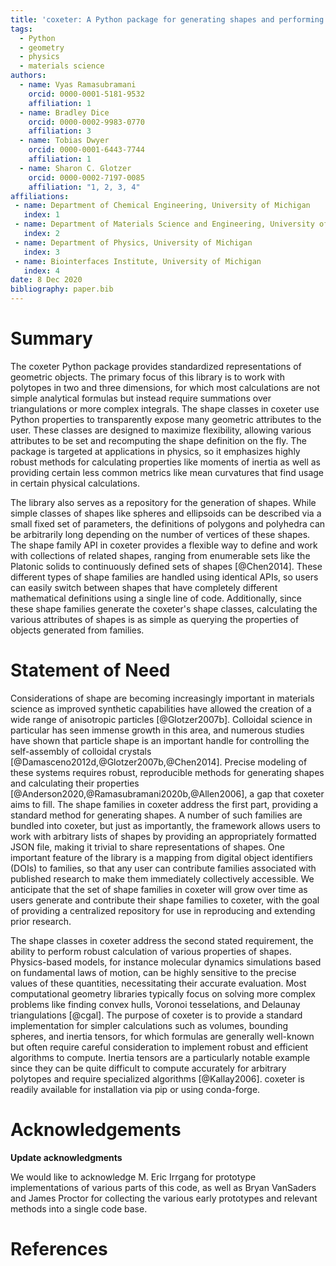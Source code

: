 ```yaml
---
title: 'coxeter: A Python package for generating shapes and performing robust and flexible geometric and physical calculations'
tags:
  - Python
  - geometry
  - physics
  - materials science
authors:
  - name: Vyas Ramasubramani
    orcid: 0000-0001-5181-9532
    affiliation: 1
  - name: Bradley Dice
    orcid: 0000-0002-9983-0770
    affiliation: 3
  - name: Tobias Dwyer
    orcid: 0000-0001-6443-7744
    affiliation: 1
  - name: Sharon C. Glotzer
    orcid: 0000-0002-7197-0085
    affiliation: "1, 2, 3, 4"
affiliations:
 - name: Department of Chemical Engineering, University of Michigan
   index: 1
 - name: Department of Materials Science and Engineering, University of Michigan
   index: 2
 - name: Department of Physics, University of Michigan
   index: 3
 - name: Biointerfaces Institute, University of Michigan
   index: 4
date: 8 Dec 2020
bibliography: paper.bib
---
```


# Summary

The coxeter Python package provides standardized representations of geometric objects.
The primary focus of this library is to work with polytopes in two and three dimensions, for which most calculations are not simple analytical formulas but instead require summations over triangulations or more complex integrals.
The shape classes in coxeter use Python properties to transparently expose many geometric attributes to the user.
These classes are designed to maximize flexibility, allowing various attributes to be set and recomputing the shape definition on the fly.
The package is targeted at applications in physics, so it emphasizes highly robust methods for calculating properties like moments of inertia as well as providing certain less common metrics like mean curvatures that find usage in certain physical calculations.

The library also serves as a repository for the generation of shapes.
While simple classes of shapes like spheres and ellipsoids can be described via a small fixed set of parameters, the definitions of polygons and polyhedra can be arbitrarily long depending on the number of vertices of these shapes.
The shape family API in coxeter provides a flexible way to define and work with collections of related shapes, ranging from enumerable sets like the Platonic solids to continuously defined sets of shapes [@Chen2014].
These different types of shape families are handled using identical APIs, so users can easily switch between shapes that have completely different mathematical definitions using a single line of code.
Additionally, since these shape families generate the coxeter's shape classes, calculating the various attributes of shapes is as simple as querying the properties of objects generated from families.


# Statement of Need

Considerations of shape are becoming increasingly important in materials science as improved synthetic capabilities have allowed the creation of a wide range of anisotropic particles [@Glotzer2007b].
Colloidal science in particular has seen immense growth in this area, and numerous studies have shown that particle shape is an important handle for controlling the self-assembly of colloidal crystals [@Damasceno2012d,@Glotzer2007b,@Chen2014].
Precise modeling of these systems requires robust, reproducible methods for generating shapes and calculating their properties [@Anderson2020,@Ramasubramani2020b,@Allen2006], a gap that coxeter aims to fill.
The shape families in coxeter address the first part, providing a standard method for generating shapes.
A number of such families are bundled into coxeter, but just as importantly, the framework allows users to work with arbitrary lists of shapes by providing an appropriately formatted JSON file, making it trivial to share representations of shapes.
One important feature of the library is a mapping from digital object identifiers (DOIs) to families, so that any user can contribute families associated with published research to make them immediately collectively accessible.
We anticipate that the set of shape families in coxeter will grow over time as users generate and contribute their shape families to coxeter, with the goal of providing a centralized repository for use in reproducing and extending prior research.

The shape classes in coxeter address the second stated requirement, the ability to perform robust calculation of various properties of shapes.
Physics-based models, for instance molecular dynamics simulations based on fundamental laws of motion, can be highly sensitive to the precise values of these quantities, necessitating their accurate evaluation.
Most computational geometry libraries typically focus on solving more complex problems like finding convex hulls, Voronoi tesselations, and Delaunay triangulations [@cgal].
The purpose of coxeter is to provide a standard implementation for simpler calculations such as volumes, bounding spheres, and inertia tensors, for which formulas are generally well-known but often require careful consideration to implement robust and efficient algorithms to compute.
Inertia tensors are a particularly notable example since they can be quite difficult to compute accurately for arbitrary polytopes and require specialized algorithms [@Kallay2006].
coxeter is readily available for installation via pip or using conda-forge.


# Acknowledgements

**Update acknowledgments**

We would like to acknowledge M. Eric Irrgang for prototype implementations of various parts of this code, as well as Bryan VanSaders and James Proctor for collecting the various early prototypes and relevant methods into a single code base.

# References
